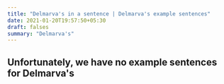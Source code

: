```yaml
---
title: "Delmarva's in a sentence | Delmarva's example sentences"
date: 2021-01-20T19:57:50+05:30
draft: falses
summary: "Delmarva's"
---
```

## Unfortunately, we have no example sentences for Delmarva's                 
